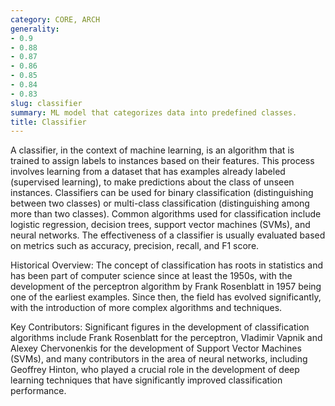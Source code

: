 ```yaml
---
category: CORE, ARCH
generality:
- 0.9
- 0.88
- 0.87
- 0.86
- 0.85
- 0.84
- 0.83
slug: classifier
summary: ML model that categorizes data into predefined classes.
title: Classifier
---
```


A classifier, in the context of machine learning, is an algorithm that is trained to assign labels to instances based on their features. This process involves learning from a dataset that has examples already labeled (supervised learning), to make predictions about the class of unseen instances. Classifiers can be used for binary classification (distinguishing between two classes) or multi-class classification (distinguishing among more than two classes). Common algorithms used for classification include logistic regression, decision trees, support vector machines (SVMs), and neural networks. The effectiveness of a classifier is usually evaluated based on metrics such as accuracy, precision, recall, and F1 score.

 Historical Overview: The concept of classification has roots in statistics and has been part of computer science since at least the 1950s, with the development of the perceptron algorithm by Frank Rosenblatt in 1957 being one of the earliest examples. Since then, the field has evolved significantly, with the introduction of more complex algorithms and techniques.

Key Contributors: Significant figures in the development of classification algorithms include Frank Rosenblatt for the perceptron, Vladimir Vapnik and Alexey Chervonenkis for the development of Support Vector Machines (SVMs), and many contributors in the area of neural networks, including Geoffrey Hinton, who played a crucial role in the development of deep learning techniques that have significantly improved classification performance.